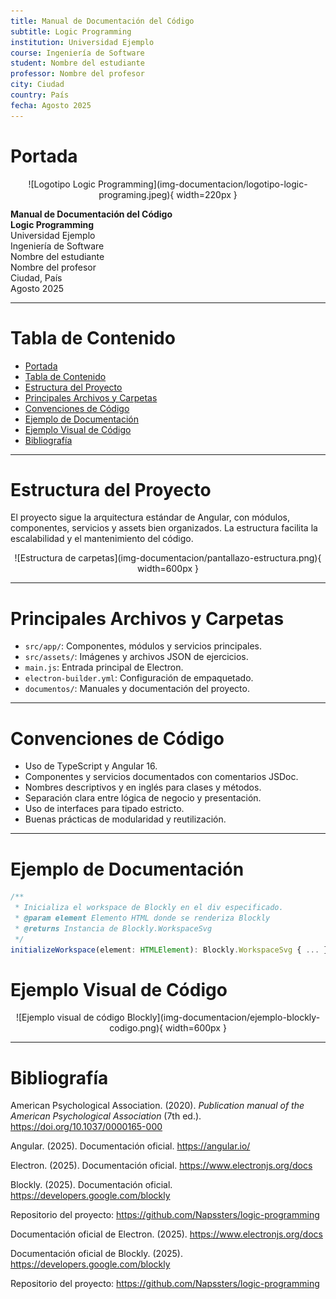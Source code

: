 ```yaml
---
title: Manual de Documentación del Código
subtitle: Logic Programming
institution: Universidad Ejemplo
course: Ingeniería de Software
student: Nombre del estudiante
professor: Nombre del profesor
city: Ciudad
country: País
fecha: Agosto 2025
---
```



# Portada

<div align="center">
![Logotipo Logic Programming](img-documentacion/logotipo-logic-programing.jpeg){ width=220px }
</div>

**Manual de Documentación del Código**  
**Logic Programming**  
Universidad Ejemplo  
Ingeniería de Software  
Nombre del estudiante  
Nombre del profesor  
Ciudad, País  
Agosto 2025

---


# Tabla de Contenido

- [Portada](#portada)
- [Tabla de Contenido](#tabla-de-contenido)
- [Estructura del Proyecto](#estructura-del-proyecto)
- [Principales Archivos y Carpetas](#principales-archivos-y-carpetas)
- [Convenciones de Código](#convenciones-de-código)
- [Ejemplo de Documentación](#ejemplo-de-documentación)
- [Ejemplo Visual de Código](#ejemplo-visual-de-código)
- [Bibliografía](#bibliografía)

---


# Estructura del Proyecto

El proyecto sigue la arquitectura estándar de Angular, con módulos, componentes, servicios y assets bien organizados. La estructura facilita la escalabilidad y el mantenimiento del código.

<div align="center">
![Estructura de carpetas](img-documentacion/pantallazo-estructura.png){ width=600px }
</div>

---


# Principales Archivos y Carpetas

- `src/app/`: Componentes, módulos y servicios principales.
- `src/assets/`: Imágenes y archivos JSON de ejercicios.
- `main.js`: Entrada principal de Electron.
- `electron-builder.yml`: Configuración de empaquetado.
- `documentos/`: Manuales y documentación del proyecto.

---


# Convenciones de Código

- Uso de TypeScript y Angular 16.
- Componentes y servicios documentados con comentarios JSDoc.
- Nombres descriptivos y en inglés para clases y métodos.
- Separación clara entre lógica de negocio y presentación.
- Uso de interfaces para tipado estricto.
- Buenas prácticas de modularidad y reutilización.

---


# Ejemplo de Documentación

```typescript
/**
 * Inicializa el workspace de Blockly en el div especificado.
 * @param element Elemento HTML donde se renderiza Blockly
 * @returns Instancia de Blockly.WorkspaceSvg
 */
initializeWorkspace(element: HTMLElement): Blockly.WorkspaceSvg { ... }
```

# Ejemplo Visual de Código

<div align="center">
![Ejemplo visual de código Blockly](img-documentacion/ejemplo-blockly-codigo.png){ width=600px }
</div>

---


# Bibliografía

American Psychological Association. (2020). *Publication manual of the American Psychological Association* (7th ed.). https://doi.org/10.1037/0000165-000

Angular. (2025). Documentación oficial. https://angular.io/

Electron. (2025). Documentación oficial. https://www.electronjs.org/docs

Blockly. (2025). Documentación oficial. https://developers.google.com/blockly

Repositorio del proyecto: https://github.com/Napssters/logic-programming

Documentación oficial de Electron. (2025). https://www.electronjs.org/docs

Documentación oficial de Blockly. (2025). https://developers.google.com/blockly

Repositorio del proyecto: https://github.com/Napssters/logic-programming
